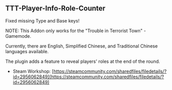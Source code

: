 ## TTT-Player-Info-Role-Counter

Fixed missing Type and Base keys!
<br />

NOTE: This Addon only works for the "Trouble in Terrorist Town" - Gamemode.
<br />

Currently, there are English, Simplified Chinese, and Traditional Chinese languages available.
<br />

The plugin adds a feature to reveal players' roles at the end of the round.

- Steam Workshop: [https://steamcommunity.com/sharedfiles/filedetails/?id=2956062849](https://steamcommunity.com/sharedfiles/filedetails/?id=2956062849)
